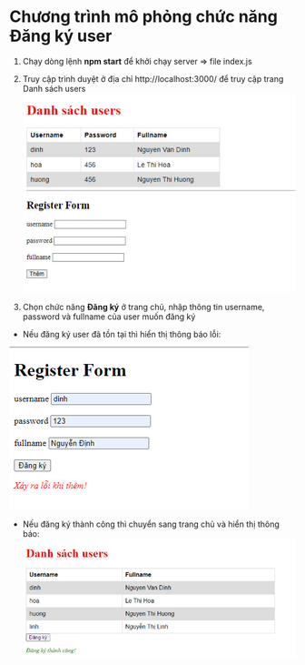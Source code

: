 # Chương trình mô phỏng chức năng Đăng ký user

1. Chạy dòng lệnh **npm start** để khởi chạy server => file index.js

2. Truy cập trình duyệt ở địa chỉ http://localhost:3000/ để truy cập trang Danh sách users
![](images/home.jpg)

3. Chọn chức năng **Đăng ký** ở trang chủ, nhập thông tin username, password và fullname của user muốn đăng ký

- Nếu đăng ký user đã tồn tại thì hiển thị thông báo lỗi:

![](images/register_error.jpg)

- Nếu đăng ký thành công thì chuyển sang trang chủ và hiển thị thông báo:
![](images/register_ok.jpg)